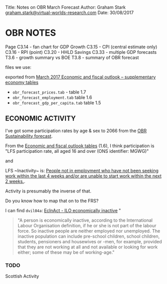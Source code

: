Title: Notes on OBR March Forecast 
Author: Graham Stark [graham.stark@virtual-worlds-research.com](mailto:graham.stark@virtual-worlds-research.com')
Date: 30/08/2017

# OBR NOTES

Page C3.14 - fan chart for GDP Growth
     C3.15 - CPI (central estimate only)
     C3.16 - RPI (point)
     C3.20 - HHLD Savings
     C3.33 - multiple GDP forecasts
     T3.6  - growth summary vs BOE
     T3.8  - summary of OBR forecast
     
     
files we use:

exported from [March 2017 Economic and fiscal outlook – supplementary economy tables](http://budgetresponsibility.org.uk/efo/economic-fiscal-outlook-march-2017/)

* `obr_forecast_prices.tab` - table 1.7
* `obr_forecast_employment.tab` table 1.6
* `obr_forecast_gdp_per_capita.tab` table 1.5


## ECONOMIC ACTIVITY

I've got some participation rates by age & sex to 2066 from the [OBR
Sustainability forecast][OBRSUSTAB]. 

From the [Economic and fiscal outlook tables][OBRFISTAB]  (1.6), I think participation is "LFS
participation rate, all aged 16 and over (ONS identifier: MGWG)"

and

LFS ~Inactivity~ is: [People not in employment who have not been seeking work
within the last 4 weeks and/or are unable to start work within the next 2
weeks.][ONSINACTIVE].

Activity is presumably the inverse of that.

Do you know how to map that on to the FRS? 

I can find `dvil04a`: [EcInAct - ILO economically inactive][ILOINACTIVE] "

> "A person is economically inactive, according to the International Labour
Organisation definition, if he or she is not part of the labour force. So
inactive people are neither employed nor unemployed. The inactive population can
include pre-school children, school children, students, pensioners and
housewives or -men, for example, provided that they are not working at all and
not available or looking for work either; some of these may be of working-age."

### TODO

Scottish Activity

[ILOINACTIVE]:http://ec.europa.eu/eurostat/statistics-explained/index.php/Glossary:Inactive

[OBRSUSTAB]:http://budgetresponsibility.org.uk/download/fiscal-sustainability-report-supplementary-data-series-january-2017/
[OBRFISTAB]: http://budgetresponsibility.org.uk/download/march-2017-economic-and-fiscal-outlook-supplementary-economy-tables/
[ONSINACTIVE]: https://www.ons.gov.uk/employmentandlabourmarket/peoplenotinwork/economicinactivity